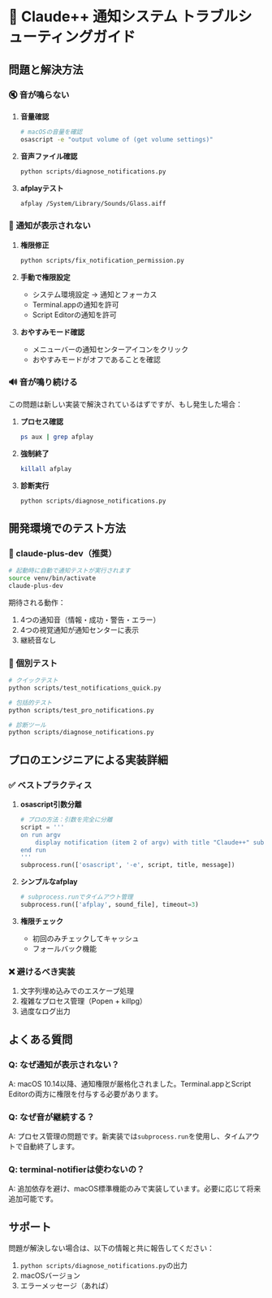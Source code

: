 # 🔔 Claude++ 通知システム トラブルシューティングガイド

## 問題と解決方法

### 🔇 音が鳴らない

1. **音量確認**
   ```bash
   # macOSの音量を確認
   osascript -e "output volume of (get volume settings)"
   ```

2. **音声ファイル確認**
   ```bash
   python scripts/diagnose_notifications.py
   ```

3. **afplayテスト**
   ```bash
   afplay /System/Library/Sounds/Glass.aiff
   ```

### 📵 通知が表示されない

1. **権限修正**
   ```bash
   python scripts/fix_notification_permission.py
   ```

2. **手動で権限設定**
   - システム環境設定 → 通知とフォーカス
   - Terminal.appの通知を許可
   - Script Editorの通知を許可

3. **おやすみモード確認**
   - メニューバーの通知センターアイコンをクリック
   - おやすみモードがオフであることを確認

### 🔊 音が鳴り続ける

この問題は新しい実装で解決されているはずですが、もし発生した場合：

1. **プロセス確認**
   ```bash
   ps aux | grep afplay
   ```

2. **強制終了**
   ```bash
   killall afplay
   ```

3. **診断実行**
   ```bash
   python scripts/diagnose_notifications.py
   ```

## 開発環境でのテスト方法

### 🚀 claude-plus-dev（推奨）

```bash
# 起動時に自動で通知テストが実行されます
source venv/bin/activate
claude-plus-dev
```

期待される動作：
1. 4つの通知音（情報・成功・警告・エラー）
2. 4つの視覚通知が通知センターに表示
3. 継続音なし

### 🧪 個別テスト

```bash
# クイックテスト
python scripts/test_notifications_quick.py

# 包括的テスト
python scripts/test_pro_notifications.py

# 診断ツール
python scripts/diagnose_notifications.py
```

## プロのエンジニアによる実装詳細

### ✅ ベストプラクティス

1. **osascript引数分離**
   ```python
   # プロの方法：引数を完全に分離
   script = '''
   on run argv
       display notification (item 2 of argv) with title "Claude++" subtitle (item 1 of argv)
   end run
   '''
   subprocess.run(['osascript', '-e', script, title, message])
   ```

2. **シンプルなafplay**
   ```python
   # subprocess.runでタイムアウト管理
   subprocess.run(['afplay', sound_file], timeout=3)
   ```

3. **権限チェック**
   - 初回のみチェックしてキャッシュ
   - フォールバック機能

### ❌ 避けるべき実装

1. 文字列埋め込みでのエスケープ処理
2. 複雑なプロセス管理（Popen + killpg）
3. 過度なログ出力

## よくある質問

### Q: なぜ通知が表示されない？
A: macOS 10.14以降、通知権限が厳格化されました。Terminal.appとScript Editorの両方に権限を付与する必要があります。

### Q: なぜ音が継続する？
A: プロセス管理の問題です。新実装では`subprocess.run`を使用し、タイムアウトで自動終了します。

### Q: terminal-notifierは使わないの？
A: 追加依存を避け、macOS標準機能のみで実装しています。必要に応じて将来追加可能です。

## サポート

問題が解決しない場合は、以下の情報と共に報告してください：

1. `python scripts/diagnose_notifications.py`の出力
2. macOSバージョン
3. エラーメッセージ（あれば）